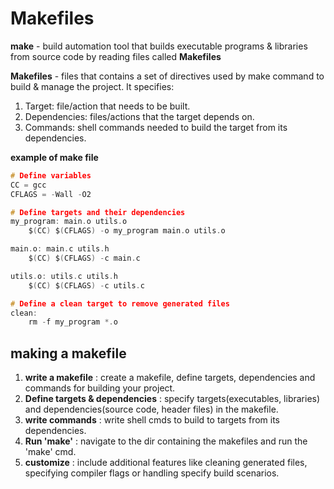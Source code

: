 # **Makefiles**
**make** - build automation tool that builds executable programs & libraries from source code by reading files called **Makefiles**

**Makefiles** - files that contains a set of directives used by make command to build & manage the project. It specifies:
1. Target: file/action that needs to be built.
2. Dependencies: files/actions that the target depends on.
3. Commands: shell commands needed to build the target from its dependencies.


**example of make file**

```c
# Define variables
CC = gcc
CFLAGS = -Wall -O2

# Define targets and their dependencies
my_program: main.o utils.o
    $(CC) $(CFLAGS) -o my_program main.o utils.o

main.o: main.c utils.h
    $(CC) $(CFLAGS) -c main.c

utils.o: utils.c utils.h
    $(CC) $(CFLAGS) -c utils.c

# Define a clean target to remove generated files
clean:
    rm -f my_program *.o
```


## **making a makefile**
1. **write a makefile** : create a makefile, define targets, dependencies and commands for building your project.
2. **Define targets & dependencies** : specify targets(executables, libraries) and dependencies(source code, header files) in the makefile.
3. **write commands** : write shell cmds to build to targets from its dependencies.
4. **Run 'make'** : navigate to the dir containing the makefiles and run the 'make' cmd. 
5. **customize** : include additional features like cleaning generated files, specifying compiler flags or handling specify build scenarios.
